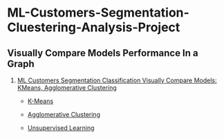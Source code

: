 # ML-Customers-Segmentation-Cluestering-Analysis-Project

## Visually Compare Models Performance In a Graph

01. [ML Customers Segmentation Classification Visually Compare Models: KMeans, Agglomerative Clustering](./ML-Customers-Segmentation-Cluestering-Analysis-Project.ipynb)

    - [K-Means](https://scikit-learn.org/stable/modules/clustering.html#k-means)
    - [Agglomerative Clustering](https://scikit-learn.org/stable/modules/clustering.html#hierarchical-clustering)

    - [Unsupervised Learning](https://scikit-learn.org/stable/unsupervised_learning.html)

